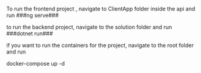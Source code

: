 To run the frontend project , navigate to ClientApp folder inside the api and run ###ng serve###

to run the backend project, navigate to the solution folder and run ###dotnet run###

if you want to run the containers for the project, navigate to the root folder and run

docker-compose up -d

